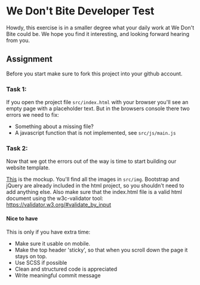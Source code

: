 # We Don't Bite Developer Test

Howdy, this exercise is in a smaller degree what your daily work at We Don't Bite could be. We hope you find it interesting, and looking forward hearing from you.

## Assignment

Before you start make sure to fork this project into your github account.

### Task 1:
If you open the project file `src/index.html` with your browser you'll see an empty page with a placeholder text. But in the browsers console there two errors we need to fix:

* Something about a missing file?
* A javascript function that is not implemented, see `src/js/main.js`

### Task 2:

Now that we got the errors out of the way is time to start building our website template.

<a href="https://www.figma.com/file/l1LvQtZjx70TkdjKbTeyhU/Toomboo-test?node-id=0%3A1">This</a> is the mockup. You'll find all the images in `src/img`. Bootstrap and jQuery are already included in the html project, so you shouldn't need to add anything else.
Also make sure that the index.html file is a valid html document using the w3c-validator tool: https://validator.w3.org/#validate_by_input

#### Nice to have

This is only if you have extra time:
* Make sure it usable on mobile.
* Make the top header 'sticky', so that when you scroll down the page it stays on top.
* Use SCSS if possible
* Clean and structured code is appreciated
* Write meaningful commit message
